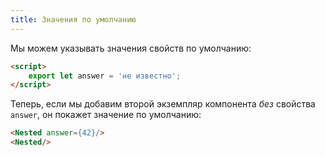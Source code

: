 ```yaml
---
title: Значения по умолчанию
---
```


Мы можем указывать значения свойств по умолчанию:

```html
<script>
	export let answer = 'не известно';
</script>
```

Теперь, если мы добавим второй экземпляр компонента *без* свойства `answer`, он покажет значение по умолчанию:

```html
<Nested answer={42}/>
<Nested/>
```
